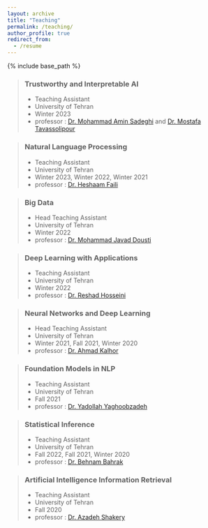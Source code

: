 ```yaml
---
layout: archive
title: "Teaching"
permalink: /teaching/
author_profile: true
redirect_from:
  - /resume
---
```


{% include base_path %}

<blockquote>
  <h3>Trustworthy and Interpretable AI</h3>
  <ul>
    <li>Teaching Assistant</li>
    <li>University of Tehran</li>
    <li>Winter 2023</li>
    <li>professor : <a href="https://ece.ut.ac.ir/en/~asadeghi" target="_blank">Dr. Mohammad Amin Sadeghi</a> and  <a href="https://ece.ut.ac.ir/en/~105820023" target="_blank">Dr. Mostafa Tavassolipour</a></li>
  </ul>
</blockquote>

<blockquote>
  <h3>Natural Language Processing</h3>
  <ul>
    <li>Teaching Assistant</li>
    <li>University of Tehran</li>
    <li>Winter 2023, Winter 2022, Winter 2021</li>
    <li>professor : <a href="https://ece.ut.ac.ir/en/~hfaili" target="_blank">Dr. Heshaam Faili</a></li>
  </ul>
</blockquote>

<blockquote>
  <h3>Big Data</h3>
  <ul>
    <li>Head Teaching Assistant</li>
    <li>University of Tehran</li>
    <li>Winter 2022</li>
    <li>professor : <a href="https://profile.ut.ac.ir/en/~mjdousti" target="_blank">Dr. Mohammad Javad Dousti</a></li>
  </ul>
</blockquote>

<blockquote>
  <h3>Deep Learning with Applications</h3>
  <ul>
    <li>Teaching Assistant</li>
    <li>University of Tehran</li>
    <li>Winter 2022</li>
    <li>professor : <a href="https://ece.ut.ac.ir/en/~reshad.hosseini" target="_blank">Dr. Reshad Hosseini</a></li>
  </ul>
</blockquote>
  

<blockquote>
  <h3>Neural Networks and Deep Learning</h3>
  <ul>
    <li>Head Teaching Assistant</li>
    <li>University of Tehran</li>
    <li>Winter 2021, Fall 2021, Winter 2020</li>
    <li>professor : <a href="https://ece.ut.ac.ir/en/~akalhor" target="_blank">Dr. Ahmad Kalhor</a></li>
  </ul>
</blockquote>

<blockquote>
  <h3>Foundation Models in NLP</h3>
  <ul>
    <li>Teaching Assistant</li>
    <li>University of Tehran</li>
    <li>Fall 2021</li>
    <li>professor : <a href="https://ece.ut.ac.ir/en/~105908695" target="_blank">Dr. Yadollah Yaghoobzadeh</a></li>
  </ul>
</blockquote>

<blockquote>
  <h3>Statistical Inference</h3>
  <ul>
    <li>Teaching Assistant</li>
    <li>University of Tehran</li>
    <li>Fall 2022, Fall 2021, Winter 2020</li>
    <li>professor : <a href="https://ece.ut.ac.ir/en/~bahrak" target="_blank">Dr. Behnam Bahrak</a></li>
  </ul>
</blockquote>

<blockquote>
  <h3>Artificial Intelligence Information Retrieval</h3>
  <ul>
    <li>Teaching Assistant</li>
    <li>University of Tehran</li>
    <li>Fall 2020</li>
    <li>professor : <a href="https://ece.ut.ac.ir/en/~shakery" target="_blank">Dr. Azadeh Shakery</a></li>
  </ul>
</blockquote>